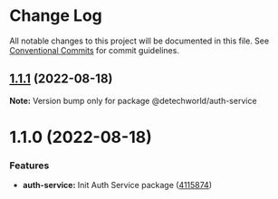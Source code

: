 # Change Log

All notable changes to this project will be documented in this file.
See [Conventional Commits](https://conventionalcommits.org) for commit guidelines.

## [1.1.1](https://github.com/detechworld/tto-packages/compare/@detechworld/auth-service@1.1.0...@detechworld/auth-service@1.1.1) (2022-08-18)

**Note:** Version bump only for package @detechworld/auth-service





# 1.1.0 (2022-08-18)


### Features

* **auth-service:** Init Auth Service package ([4115874](https://github.com/detechworld/tto-packages/commit/4115874c32f0ebd93702cfbb575fabfceca13220))
